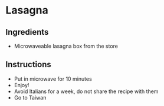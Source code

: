 # Lasagna

## Ingredients

- Microwaveable lasagna box from the store

## Instructions

- Put in microwave for 10 minutes
- Enjoy!
- Avoid Italians for a week, do not share the recipe with them
- Go to Taiwan
